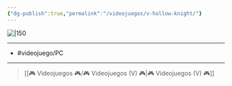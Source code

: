 ```yaml
---
{"dg-publish":true,"permalink":"/videojuegos/v-hollow-knight/"}
---
```



![|150](https://images.igdb.com/igdb/image/upload/t_cover_big/co1rgi.jpg)

---

- #videojuego/PC

---

> [[🎮 Videojuegos 🎮/🎮 Videojuegos (V) 🎮\|🎮 Videojuegos (V) 🎮]]